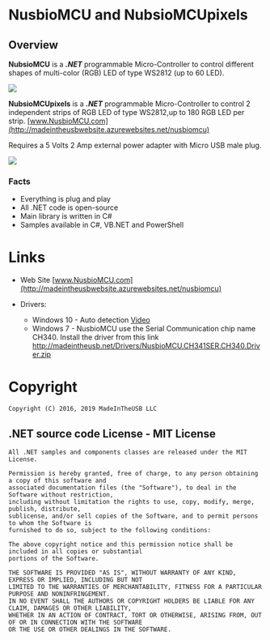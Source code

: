 # NusbioMCU and NubsioMCUpixels

## Overview

**NubsioMCU** is a ***.NET*** programmable Micro-Controller to control different shapes of multi-color (RGB) LED of type WS2812 (up to 60 LED).

![](https://madeintheusbwebsite.azurewebsites.net/Images/NusbioMCU/NusbioMCU_Strip.jpg)

**NubsioMCUpixels** is a ***.NET*** programmable Micro-Controller to control 2 independent strips of RGB LED of type WS2812,up to 180 RGB LED per strip.  [www.NusbioMCU.com](http://madeintheusbwebsite.azurewebsites.net/nusbiomcu)

 Requires a 5 Volts 2 Amp external power adapter with Micro USB male plug.

 ![](https://madeintheusbwebsite.azurewebsites.net/Images/NusbioMCU/NusbioPixelMCU_USB_&_POWER_00.jpg)
 
### Facts

* Everything is plug and play
* All .NET code is open-source
* Main library is written in C#
* Samples available in C#, VB.NET and PowerShell 

# Links

* Web Site [www.NusbioMCU.com](http://madeintheusbwebsite.azurewebsites.net/nusbiomcu)

* Drivers:
	- Windows 10 - Auto detection [Video](https://www.youtube.com/watch?v=tqPd-hfGUjQ&feature=youtu.be)
	- Windows 7 - NusbioMCU use the Serial Communication chip name CH340. Install the driver from this link
	http://madeintheusb.net/Drivers/NusbioMCU.CH341SER.CH340.Driver.zip

# Copyright

    Copyright (C) 2016, 2019 MadeInTheUSB LLC

## .NET source code License - MIT License

    All .NET samples and components classes are released under the MIT License.

    Permission is hereby granted, free of charge, to any person obtaining a copy of this software and 
    associated documentation files (the "Software"), to deal in the Software without restriction, 
    including without limitation the rights to use, copy, modify, merge, publish, distribute, 
    sublicense, and/or sell copies of the Software, and to permit persons to whom the Software is 
    furnished to do so, subject to the following conditions:

    The above copyright notice and this permission notice shall be included in all copies or substantial 
    portions of the Software.

    THE SOFTWARE IS PROVIDED "AS IS", WITHOUT WARRANTY OF ANY KIND, EXPRESS OR IMPLIED, INCLUDING BUT NOT 
    LIMITED TO THE WARRANTIES OF MERCHANTABILITY, FITNESS FOR A PARTICULAR PURPOSE AND NONINFRINGEMENT. 
    IN NO EVENT SHALL THE AUTHORS OR COPYRIGHT HOLDERS BE LIABLE FOR ANY CLAIM, DAMAGES OR OTHER LIABILITY, 
    WHETHER IN AN ACTION OF CONTRACT, TORT OR OTHERWISE, ARISING FROM, OUT OF OR IN CONNECTION WITH THE SOFTWARE 
    OR THE USE OR OTHER DEALINGS IN THE SOFTWARE.

